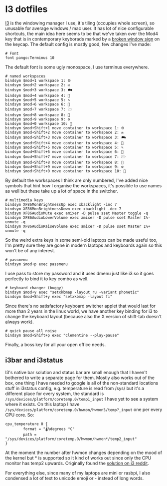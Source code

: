 # I3 dotfiles


[I3](https://i3wm.org) is the windowing manager I use, it's tiling (occupies
whole screen), so unusable for average windows / mac user. It has lot of nice
configurable shortcuts, the main idea here seems to be that we've taken over the
Mod4 key that is in contemporary keyborads marked by a [broken window
sign](https://www.google.de/search?q=windows+logo) on the keycap. The default
config is mostly good, few changes I've made:

```
# Font
font pango:Terminus 10
```

The default font is some ugly monospace, I use terminus everywhere.

```
# named workspaces
bindsym $mod+1 workspace 1: 🌐
bindsym $mod+2 workspace 2: ✉
bindsym $mod+3 workspace 3: 🗪
bindsym $mod+4 workspace 4: 🖖
bindsym $mod+5 workspace 5: ✎
bindsym $mod+6 workspace 6: 🐀
bindsym $mod+7 workspace 7: 🗁
bindsym $mod+8 workspace 8: 🎵
bindsym $mod+9 workspace 9: ⚙
bindsym $mod+0 workspace 10: 📃
bindsym $mod+Shift+1 move container to workspace 1: 🌐
bindsym $mod+Shift+2 move container to workspace 2: ✉
bindsym $mod+Shift+3 move container to workspace 3: 🗪
bindsym $mod+Shift+4 move container to workspace 4: 🖖
bindsym $mod+Shift+5 move container to workspace 5: ✎
bindsym $mod+Shift+6 move container to workspace 6: 🐀
bindsym $mod+Shift+7 move container to workspace 7: 🗁
bindsym $mod+Shift+8 move container to workspace 8: 🎵
bindsym $mod+Shift+9 move container to workspace 9: ⚙
bindsym $mod+Shift+0 move container to workspace 10: 📃
```

By default the workspaces I think are only numbered, I've added nice symbols
that hint how I organise the workspaces, it's possible to use names as well but
these take up a lot of space in the switcher.

```
# multimedia keys
bindsym XF86MonBrightnessUp exec xbacklight -inc 7
bindsym XF86MonBrightnessDown exec xbacklight -dec 7
bindsym XF86AudioMute exec amixer -D pulse sset Master toggle -q
bindsym XF86AudioLowerVolume exec amixer -D pulse sset Master 1%- unmute -q
bindsym XF86AudioRaiseVolume exec amixer -D pulse sset Master 1%+ unmute -q
```

So the weird extra keys in some semi-old laptops can be made useful too, I'm
pretty sure they are gone in modern laptops and keyboards again so this won't
be of any interest.

```
# passmenu
bindsym $mod+p exec passmenu
```

I use pass to store my password and it uses dmenu just like i3 so it goes
perfectly to bind it to key combo as well.

```
# keyboard changer (buggy)
bindsym $mod+y exec "setxkbmap -layout ru -variant phonetic"
bindsym $mod+Shift+y exec "setxkbmap -layout fi"
```

Since there's no satisfactory keyboard switcher applet that would last for more
than 2 years in the linux world, we have another key binding for i3 to change
the keyboard layout (because also the X version of shift-tab doesn't always
work).

```
# quick pause all noise
bindsym $mod+Shift+p exec "clementine --play-pause"
```

Finally, a boss key for all your open office needs.

## i3bar and i3status

I3's native bar solution and status bar are small enough that I haven't bothered
to write a separate page for them. Mostly also works out of the box, one thing I
have needed to google is all of the non-standard locations stuff in i3status
config, e.g. temperature is read from /sys/ but it's a different place for every
system, the standard is `/sys/devices/platform/coretemp.0/temp1_input` I have
yet to see a system where it exists. On this laptop I have
`/sys/devices/platform/coretemp.0/hwmon/hwmon5/temp?_input` one per every CPU
core. So:

```
cpu_temperature 0 {
        format = "🌡%degrees °C"
        path = "/sys/devices/platform/coretemp.0/hwmon/hwmon*/temp2_input"
}
```

At the moment the number after hwmon changes depending on the mood of the kernel
but \* is supported so it kind of works out since only the CPU monitor has temp2
upwards. Originally found the [solution on i3
reddit](https://www.reddit.com/r/i3wm/comments/9t4umz/temperatures_file_path_constantly_changing/).

For everything else, since many of my laptops are mini or rasbpi, I also
condensed a lot of text to unicode emoji or - instead of long words.
